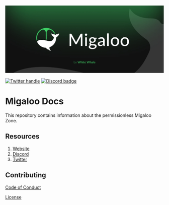![Migaloo Zone](./.gitbook/assets/migaloo-banner.webp)

[![Twitter handle][]][Twitter badge]
[![Discord badge][]][Discord invite]

[Discord invite]: https://discord.com/invite/tSxyyCWgYX
[Discord badge]: https://img.shields.io/discord/908044702794801233
[Twitter handle]: https://img.shields.io/twitter/follow/Migaloo_Zone.svg?style=social&label=Follow
[Twitter badge]: https://twitter.com/intent/follow?screen_name=Migaloo_Zone

# Migaloo Docs
This repository contains information about the permissionless Migaloo Zone.

## Resources
1. [Website](https://migaloo.zone/)
2. [Discord](https://discord.com/invite/tSxyyCWgYX)
3. [Twitter](https://twitter.com/Migaloo_Zone)


## Contributing

[Code of Conduct](./docs/CODE_OF_CONDUCT.md)

[License](./LICENSE)
